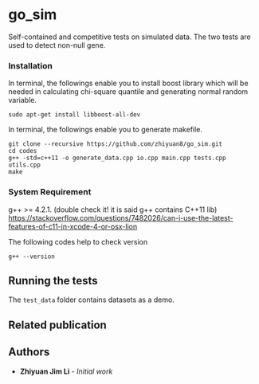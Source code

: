 # go_sim

Self-contained and competitive tests on simulated data. The two tests are used to detect non-null gene.

### Installation

In terminal, the followings enable you to install boost library which will be needed in calculating chi-square quantile and generating normal random variable.
```
sudo apt-get install libboost-all-dev
```

In terminal, the followings enable you to generate makefile.
```
git clone --recursive https://github.com/zhiyuan8/go_sim.git
cd codes
g++ -std=c++11 -o generate_data.cpp io.cpp main.cpp tests.cpp utils.cpp
make
```

### System Requirement
g++ >= 4.2.1. (double check it! it is said g++ contains C++11 lib)
https://stackoverflow.com/questions/7482026/can-i-use-the-latest-features-of-c11-in-xcode-4-or-osx-lion

The following codes help to check version
```
g++ --version
```

## Running the tests

The ```test_data``` folder contains datasets as a demo. 


## Related publication


## Authors

* **Zhiyuan Jim Li** - *Initial work*


